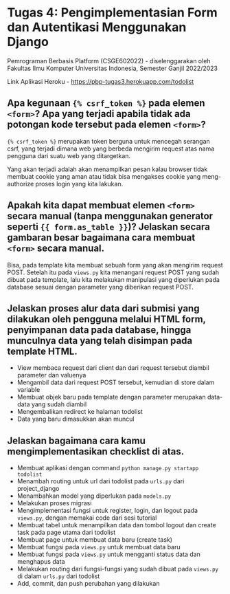 # Tugas 4: Pengimplementasian Form dan Autentikasi Menggunakan Django

Pemrograman Berbasis Platform (CSGE602022) - diselenggarakan oleh Fakultas Ilmu Komputer Universitas Indonesia, Semester Ganjil 2022/2023

Link Aplikasi Heroku - https://pbp-tugas3.herokuapp.com/todolist

## Apa kegunaan `{% csrf_token %}` pada elemen `<form>`? Apa yang terjadi apabila tidak ada potongan kode tersebut pada elemen `<form>`? 

`{% csrf_token %}` merupakan token berguna untuk mencegah serangan csrf, yang terjadi dimana web yang berbeda mengirim request atas nama pengguna dari suatu web yang ditargetkan.

Yang akan terjadi adalah akan menampilkan pesan kalau browser tidak membuat cookie yang aman atau tidak bisa  mengakses cookie yang meng-authorize proses login yang kita lakukan.

## Apakah kita dapat membuat elemen `<form>` secara manual (tanpa menggunakan generator seperti `{{ form.as_table }}`)? Jelaskan secara gambaran besar bagaimana cara membuat `<form>` secara manual.

Bisa, pada template kita membuat sebuah form yang akan mengirim request POST. Setelah itu pada `views.py` kita menangani request POST yang sudah dibuat pada template, lalu kita melakukan manipulasi yang diperlukan pada database sesuai dengan parameter yang diberikan request POST.

## Jelaskan proses alur data dari submisi yang dilakukan oleh pengguna melalui HTML form, penyimpanan data pada database, hingga munculnya data yang telah disimpan pada template HTML.

- View membaca request dari client dan dari request tersebut diambil parameter dan valuenya
- Mengambil data dari request POST tersebut, kemudian di store dalam variable
- Membuat objek baru pada template dengan parameter merupakan data-data yang sudah diambil
- Mengembalikan redirect ke halaman todolist
- Data yang baru dimasukkan akan muncul

## Jelaskan bagaimana cara kamu mengimplementasikan checklist di atas.

- Membuat aplikasi dengan command `python manage.py startapp todolist`
- Menambah routing untuk url dari todolist pada `urls.py` dari project_django
- Menambahkan model yang diperlukan pada `models.py`
- Melakukan proses migrasi
- Mengimplementasi fungsi untuk register, login, dan logout pada `views.py`, dengan memakai code dari sesi tutorial
- Membuat tabel untuk menampilkan data dan tombol logout dan create task pada page utama dari todolist
- Membuat page untuk membuat data baru (create task)
- Membuat fungsi pada `views.py` untuk membuat data baru
- Membuat fungsi pada `views.py` untuk mengganti status data dan menghapus data
- Melakukan routing dari fungsi-fungsi yang sudah dibuat pada `views.py` di dalam `urls.py` dari todolist
- Add, commit, dan push perubahan yang dilakukan

